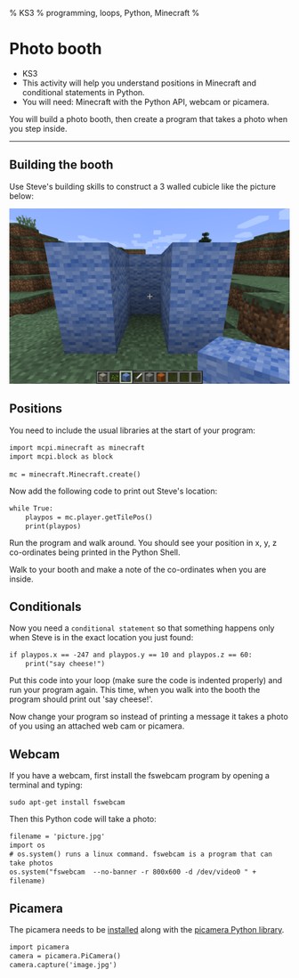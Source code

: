 % KS3
% programming, loops, Python, Minecraft
%

# Photo booth

* KS3
* This activity will help you understand positions in Minecraft and conditional
 statements in Python.
* You will need: Minecraft with the Python API, webcam or picamera.

You will build a photo booth, then create a program that takes a photo when you step inside.

----

## Building the booth

Use Steve's building skills to construct a 3 walled cubicle like the picture below:

![booth](booth.png)

## Positions

You need to include the usual libraries at the start of your program:

~~~ { .python }
import mcpi.minecraft as minecraft
import mcpi.block as block

mc = minecraft.Minecraft.create()
~~~

Now add the following code to print out Steve's location:

~~~ { .python }
while True:
	playpos = mc.player.getTilePos()
    print(playpos)
~~~

Run the program and walk around. You should see your position in x, y, z
co-ordinates being printed in the Python Shell.

Walk to your booth and make a note of the co-ordinates when you are inside.

## Conditionals

Now you need a `conditional statement` so that something happens only when Steve
is in the exact location you just found:

~~~ { .python }
if playpos.x == -247 and playpos.y == 10 and playpos.z == 60:
    print("say cheese!")
~~~

Put this code into your loop (make sure the code is indented properly) and run
your program again. This time, when you walk into the booth the program should
print out 'say cheese!'.

Now change your program so instead of printing a message it takes a photo of you using an attached web cam or picamera.

## Webcam

If you have a webcam, first install the fswebcam program by opening a terminal and typing:

    sudo apt-get install fswebcam

Then this Python code will take a photo:

~~~ { .python }
filename = 'picture.jpg'
import os
# os.system() runs a linux command. fswebcam is a program that can take photos
os.system("fswebcam  --no-banner -r 800x600 -d /dev/video0 " + filename)
~~~

## Picamera

The picamera needs to be [installed](https://www.raspberrypi.org/help/camera-module-setup/) along with the [picamera Python library](https://www.raspberrypi.org/documentation/usage/camera/python/README.md).

~~~ { .python }
import picamera
camera = picamera.PiCamera()
camera.capture('image.jpg')
~~~
